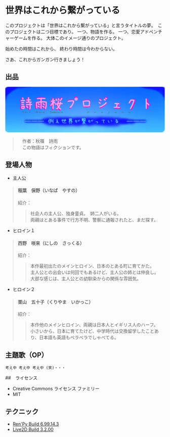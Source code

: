 # 世界はこれから繋がっている

このプロジェクトは「世界はこれから繋がっている」と言うタイトルの夢。　このプロジェクトは二つ目標であり。
一つ、物語を作る。
一つ、恋愛アドベンチャーゲームを作る。
大体このイメージ通りのプロジェクト。

始めたの時間はこれから、
終わり時間は今わからない。

さあ、これからガンガン行きましょう！

## 出品

![詩雨桜プロジェクト](/data/ShiameSakuraProject.png)
  
>　作者：秋篠　詩雨 <br>
>　この物語はフィクションです。 <br>

## 登場人物

* 主人公
> #### 稲葉　保野（いなば　やすの） <br>
> 紹介：<br>
>> 社会人の主人公、独身童貞。　姉二人がいる。<br>
>> 両親はとある事件で行方不明、警察に通報されたと、まだ探す。<br>

* ヒロイン１
> #### 西野　咲来（にしの　さっくる）<br>
> 紹介：<br>
>> 本作最初出たのメインヒロイン、日本のとある町に育てかた。<br>
>> 主人公との出会いは何回でもあるけど、主人公の姉とは仲良し。<br>
>> 大部な感じは、主人公との幼馴染からの関係な雰囲気。<br>

* ヒロイン２
> #### 栗山　五十子（くりやま　いかっこ）<br>
> 紹介：<br>
>> 本作他のメインヒロイン、両親は日本人とイギリス人のハーフ。<br>
>> 小さいから、日本に育てたけど、中学時代は交換留学したことあり、日本語も英語もペラペラでしゃべてる。<br>

## 主題歌（OP）

`考え中 考え中 考え中 (笑)・・・`

##　ライセンス

* Creative Commons ライセンス ファミリー
* MIT

## テクニック
* [Ren'Py Build 6.99.14.3](https://www.renpy.org/)
* [Live2D Build 3.2.00](http://www.live2d.com/ja/)